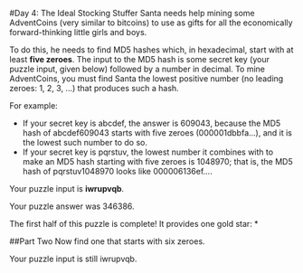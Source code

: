 #Day 4: The Ideal Stocking Stuffer
Santa needs help mining some AdventCoins (very similar to bitcoins) to use as gifts for all the economically 
forward-thinking little girls and boys.

To do this, he needs to find MD5 hashes which, in hexadecimal, start with at least **five zeroes**. The input to the 
MD5 hash is some secret key (your puzzle input, given below) followed by a number in decimal. To mine AdventCoins, 
you must find Santa the lowest positive number (no leading zeroes: 1, 2, 3, ...) that produces such a hash.

For example:

* If your secret key is abcdef, the answer is 609043, because the MD5 hash of abcdef609043 starts with five zeroes 
(000001dbbfa...), and it is the lowest such number to do so.
* If your secret key is pqrstuv, the lowest number it combines with to make an MD5 hash starting with five zeroes is 
1048970; that is, the MD5 hash of pqrstuv1048970 looks like 000006136ef....

Your puzzle input is **iwrupvqb**.

Your puzzle answer was 346386.

The first half of this puzzle is complete! It provides one gold star: *

##Part Two
Now find one that starts with six zeroes.

Your puzzle input is still iwrupvqb.